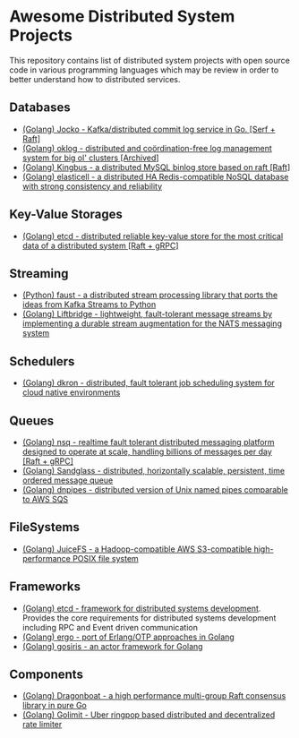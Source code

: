 # Awesome Distributed System Projects

This repository contains list of distributed system projects with open source code in various programming languages which may be review in order to better understand how to distributed services.

## Databases

- [(Golang) Jocko - Kafka/distributed commit log service in Go. [Serf + Raft]](https://github.com/travisjeffery/jocko)
- [(Golang) oklog - distributed and coördination-free log management system for big ol' clusters [Archived]](https://github.com/oklog/oklog)
- [(Golang) Kingbus - a distributed MySQL binlog store based on raft [Raft]](https://github.com/flike/kingbus)
- [(Golang) elasticell - a distributed HA Redis-compatible NoSQL database with strong consistency and reliability](https://github.com/deepfabric/elasticell)

## Key-Value Storages

- [(Golang) etcd - distributed reliable key-value store for the most critical data of a distributed system [Raft + gRPC]](https://github.com/etcd-io/etcd)

## Streaming

- [(Python) faust - a distributed stream processing library that ports the ideas from Kafka Streams to Python](https://github.com/robinhood/faust)
- [(Golang) Liftbridge - lightweight, fault-tolerant message streams by implementing a durable stream augmentation for the NATS messaging system](https://github.com/liftbridge-io/liftbridge)

## Schedulers

- [(Golang) dkron - distributed, fault tolerant job scheduling system for cloud native environments](https://github.com/distribworks/dkron)

## Queues

- [(Golang) nsq - realtime fault tolerant distributed messaging platform designed to operate at scale, handling billions of messages per day [Raft + gRPC]](https://github.com/nsqio/nsq)
- [(Golang) Sandglass - distributed, horizontally scalable, persistent, time ordered message queue](https://github.com/sandglass/sandglass)
- [(Golang) dnpipes -  distributed version of Unix named pipes comparable to AWS SQS](https://github.com/mhausenblas/dnpipes)

## FileSystems

- [(Golang) JuiceFS - a Hadoop-compatible AWS S3-compatible high-performance POSIX file system](https://github.com/juicedata/juicefs)

## Frameworks

- [(Golang) etcd - framework for distributed systems development](https://github.com/asim/go-micro). Provides the core requirements for distributed systems development including RPC and Event driven communication
- [(Golang) ergo - port of Erlang/OTP approaches in Golang](https://github.com/halturin/ergo)
- [(Golang) gosiris - an actor framework for Golang](https://github.com/teivah/gosiris)

## Components

- [(Golang) Dragonboat - a high performance multi-group Raft consensus library in pure Go](https://github.com/lni/dragonboat)
- [(Golang) Golimit - Uber ringpop based distributed and decentralized rate limiter](https://github.com/myntra/golimit)